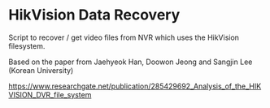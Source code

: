 # HikVision Data Recovery

Script to recover / get video files from NVR which uses the HikVision filesystem. 

Based on the paper from Jaehyeok Han, Doowon Jeong and Sangjin Lee (Korean University)

https://www.researchgate.net/publication/285429692_Analysis_of_the_HIKVISION_DVR_file_system


